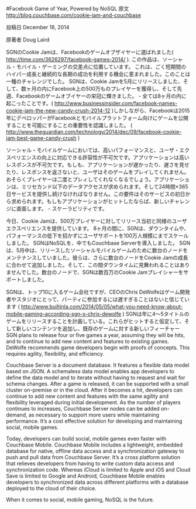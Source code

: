 #Facebook Game of Year, Powered by NoSQL
原文
http://blog.couchbase.com/cookie-jam-and-couchbase

投稿日
December 18, 2014

原著者
Doug Laird

SGNのCookie Jamは、Facebookのゲームオブザイヤーに選ばれました(
http://time.com/3626297/facebook-games-2014/
). 
この作品は、ソーシャル・モバイル・ゲーミングの交差点に位置しています。
これは、ごく短期間のハイパー成長と継続的な長期の成功を利用する機会に恵まれました。このことは一種のチャレンジでした。
SGNは、Cookie Jamを5月にリリースしました、そして、数ヶ月の内にFacebook上の500万ものプレイヤーを獲得し、そして先週、Facebookのゲームオブイヤーの栄冠に輝きました。 - 全ては8ヶ月の内に起こったことです。(
http://www.businessinsider.com/facebook-names-cookie-jam-the-new-candy-crush-2014-12
)しかしながら、Facebookは2015年にデベロッパーがFacebookとモバイルプラットフォーム向けにゲームを公開することを可能にすることの重要性を認識しました。  (
http://www.theguardian.com/technology/2014/dec/09/facebook-cookie-jam-best-game-candy-crush
)

ソーシャル・モバイルゲームにおいては、高いパフォーマンスと、ユーザ・エクスペリエンスの向上に対応できる許容性が不可欠です。アプリケーションは高いレスポンスが不可欠です。もしも、アプリケーションが遅かったり、遅さを見せたり、レスポンスを返さないと、ユーザはそのゲームをプレイしてくれません。おそらくプレイヤーは二度とプレィしてくれなくなるでしょう。アプリケーションは、ミリセカンド以下のデータアクセスが求められます。そして24時間×365日サービスを提供し続けなければなりません。この要件はそのサービスの初日から求められます。もしもアプリケーションがヒットしたならば、新しいチャレンジに直面します。 - スケーラビリティです。

今日、Cookie Jamは、500万プレイヤーに対してリリース当初と同様のユーザエクスペリエンスを提供しています。
8ヶ月の間に、SGNは、ダウンタイムや、パフォーマンスの低下を招かずにユーザサポートを100万人規模にまでスケールしました。
SGNはNoSQLを、中でもCouchbase Serverを導入しました。
SGNは、5月中は、リリースしたソーシャルモバイルゲームのために数台のノードをメンテナンスしていました。彼らは、さらに数台のノードをCookie Jamの成長に合わせて追加しました。そして、この間ダウンタイムに見舞われることはありませんでした。数台のノードで、SGNは数百万のCookie Jamプレイシャーをサポートしました。

SGNは、トップ10に入るゲーム会社ですが、CEOのChris DeWolfeはゲーム開発者やスタジオにとって、パーティに参加するには遅すぎることはないと信じています
(
http://www.builtinla.com/2014/05/05/what-you-need-know-about-mobile-gaming-according-sgn-s-chris-dewolfe
)
SGNは年に4〜5タイトルのゲームをリリースすることを計画している。これらがヒットすると仮定して、そして新しいコンテンツを追加し、既存のゲームに対する新しいフィーチャー
SGN plans to release four or five games a year, assuming they will be hits, and to continue to add new content and features to existing games. DeWolfe recommends game developers begin with proofs of concepts. This requires agility, flexibility, and efficiency.

Couchbase Server is a document database. It features a flexible data model based on JSON. A schemaless data model enables app developers to define the data model and to iterate without having to request and wait for schema changes. After a game is released, it can be supported with a small cluster on-premise or in the cloud. After it becomes a hit, developers can continue to add new content and features with the same agility and flexibility leveraged during initial development. As the number of players continues to increases, Couchbase Server nodes can be added on-demand, as necessary to support more users while maintaining performance. It’s a cost effective solution for developing and maintaining social, mobile games.

Today, developers can build social, mobile games even faster with Couchbase Mobile. Couchbase Mobile includes a lightweight, embedded database for native, offline data access and a synchronization gateway to push and pull data from Couchbase Server. It’s a cross platform solution that relieves developers from having to write custom data access and synchronization code. Whereas iCloud is limited to Apple and iOS and Cloud Save is limited to Google and Android, Couchbase Mobile enables developers to synchronized data across different platforms with a database deployed to the cloud of their choice.

When it comes to social, mobile gaming, NoSQL is the future.
